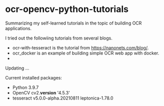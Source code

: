 # ocr-opencv-python-tutorials
Summarizing my self-learned tutorials in the topic of building OCR applications.

I tried out the followiing tutorials from several blogs. 

- ocr-with-tesseract is the tutorial from https://nanonets.com/blog/. 
- ocr_docker is an example of building simple OCR web app with docker. 
-
Updating ...


Current installed packages:

- Python 3.9.7
- OpenCV cv2.__version__  '4.5.3'
- tesseract v5.0.0-alpha.20210811 leptonica-1.78.0



